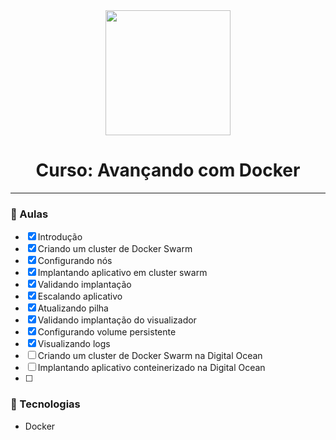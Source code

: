 <div align="center">
    <img src="https://sonassets.s3.amazonaws.com/img/logo-top.png" width="200">
    <h1>Curso: Avançando com Docker</h1>
    <hr>
</div>

### :memo: Aulas
- [x] Introdução
- [x] Criando um cluster de Docker Swarm
- [x] Configurando nós
- [x] Implantando aplicativo em cluster swarm
- [x] Validando implantação
- [x] Escalando aplicativo
- [x] Atualizando pilha
- [x] Validando implantação do visualizador
- [x] Configurando volume persistente
- [x] Visualizando logs
- [ ] Criando um cluster de Docker Swarm na Digital Ocean
- [ ] Implantando aplicativo conteinerizado na Digital Ocean
- [ ] 
### :hammer: Tecnologias
 <ul>
    <li>Docker</li>
</ul>
